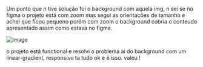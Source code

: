 Um ponto que n tive solução foi o background com aquela img, n sei se no figma o projeto está com zoom mas segui as orientações de tamanho e achei que ficou pequeno porém com zoom o background cobria o conteudo apresentado assim como estava no figma.

![image](https://github.com/guivianx/quest-html-css-js-intermediario/assets/122845664/d9773149-539c-4c08-929a-7af38cf51c7e)

o projeto está functional e resolvi o problema ai do background com um linear-gradient, responsivo ta tudo ok e é isso. valeu !
